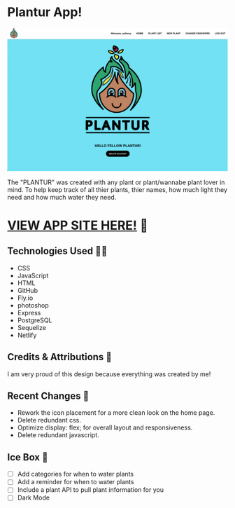 # Plantur App!

<img src="./src/assets/readme.png">

The "PLANTUR" was created with any plant or plant/wannabe plant lover in mind. To help keep track of all thier plants, thier names, how much light they need and how much water they need. 

# [VIEW APP SITE HERE!](https://plantur.netlify.app/) 💾

## Technologies Used 👨‍💻

- CSS
- JavaScript
- HTML
- GitHub
- Fly.io
- photoshop
- Express
- PostgreSQL
- Sequelize
- Netlify

## Credits & Attributions 🙏

I am very proud of this design because everything was created by me!

## Recent Changes 👏


- Rework the icon placement for a more clean look on the home page.
- Delete redundant css.
- Optimize display: flex; for overall layout and responsiveness.
- Delete redundant javascript.

## Ice Box 🍧

- [ ] Add categories for when to water plants
- [ ] Add a reminder for when to water plants
- [ ] Include a plant API to pull plant information for you
- [ ] Dark Mode
